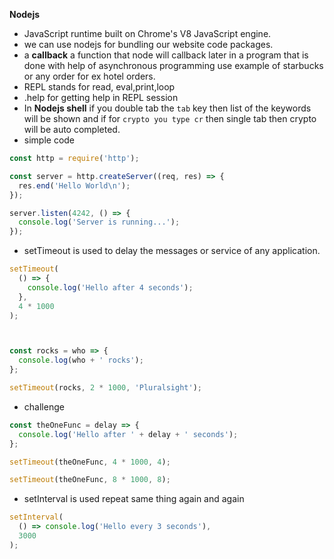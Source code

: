 
**Nodejs**
* JavaScript runtime built on Chrome's V8 JavaScript engine.
* we can use nodejs for bundling our website code packages.
* a **callback** a function that node will callback later in a program that is done with help of asynchronous programming use example of starbucks or any order for ex hotel orders.
* REPL stands for read, eval,print,loop
* .help for getting help in REPL session
* In **Nodejs shell** if you double tab the `tab` key then list of the keywords will be shown  and if for `crypto you type cr` then single tab then crypto will be auto completed.
* simple code 
```js
const http = require('http');

const server = http.createServer((req, res) => {
  res.end('Hello World\n');
});

server.listen(4242, () => {
  console.log('Server is running...');
});
```
* setTimeout is used to delay the messages or service of any application.
```js 
setTimeout(
  () => {
    console.log('Hello after 4 seconds');
  },
  4 * 1000
);



const rocks = who => {
  console.log(who + ' rocks');
};

setTimeout(rocks, 2 * 1000, 'Pluralsight');

```
* challenge 
```js
const theOneFunc = delay => {
  console.log('Hello after ' + delay + ' seconds');
};

setTimeout(theOneFunc, 4 * 1000, 4);

setTimeout(theOneFunc, 8 * 1000, 8);
```
* setInterval is used repeat same thing again and again 
```js
setInterval(
  () => console.log('Hello every 3 seconds'),
  3000
);

```



